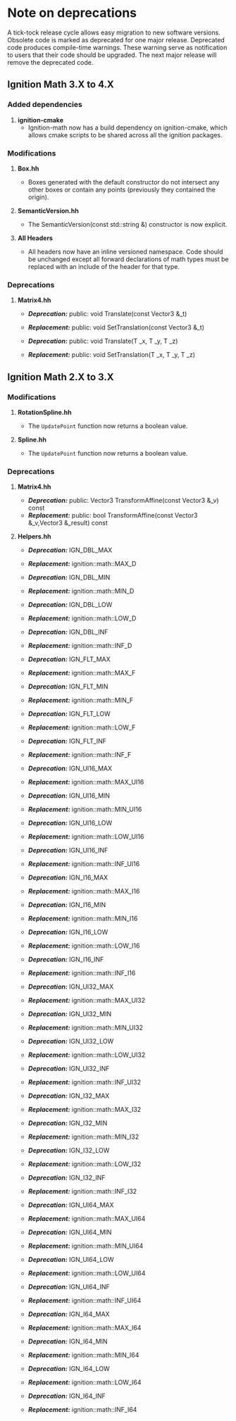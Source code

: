 # Note on deprecations
A tick-tock release cycle allows easy migration to new software versions.
Obsolete code is marked as deprecated for one major release.
Deprecated code produces compile-time warnings. These warning serve as
notification to users that their code should be upgraded. The next major
release will remove the deprecated code.

## Ignition Math 3.X to 4.X

### Added dependencies

1. **ignition-cmake**
    + Ignition-math now has a build dependency on ignition-cmake, which
      allows cmake scripts to be shared across all the ignition packages.

### Modifications

1. **Box.hh**
    + Boxes generated with the default constructor do not intersect any other
    boxes or contain any points (previously they contained the origin).

1. **SemanticVersion.hh**
    + The SemanticVersion(const std::string &) constructor is now explicit.

1. **All Headers**
    + All headers now have an inline versioned namespace. Code should be
    unchanged except all forward declarations of math types must be replaced
    with an include of the header for that type.

### Deprecations

1. **Matrix4.hh**
    + ***Deprecation:*** public: void Translate(const Vector3<T> &_t)
    + ***Replacement:*** public: void SetTranslation(const Vector3<T> &_t)

    + ***Deprecation:*** public: void Translate(T _x, T _y, T _z)
    + ***Replacement:*** public: void SetTranslation(T _x, T _y, T _z)

## Ignition Math 2.X to 3.X

### Modifications

1. **RotationSpline.hh**
    + The `UpdatePoint` function now returns a boolean value.

1. **Spline.hh**
    + The `UpdatePoint` function now returns a boolean value.

### Deprecations

1. **Matrix4.hh**
    + ***Deprecation:*** public: Vector3<T> TransformAffine(const Vector3<T>
        &_v) const
    + ***Replacement:*** public: bool TransformAffine(const Vector3<T>
        &_v,Vector3<T> &_result) const

1. **Helpers.hh**
    + ***Deprecation:*** IGN_DBL_MAX
    + ***Replacement:*** ignition::math::MAX_D

    + ***Deprecation:*** IGN_DBL_MIN
    + ***Replacement:*** ignition::math::MIN_D

    + ***Deprecation:*** IGN_DBL_LOW
    + ***Replacement:*** ignition::math::LOW_D

    + ***Deprecation:*** IGN_DBL_INF
    + ***Replacement:*** ignition::math::INF_D

    + ***Deprecation:*** IGN_FLT_MAX
    + ***Replacement:*** ignition::math::MAX_F

    + ***Deprecation:*** IGN_FLT_MIN
    + ***Replacement:*** ignition::math::MIN_F

    + ***Deprecation:*** IGN_FLT_LOW
    + ***Replacement:*** ignition::math::LOW_F

    + ***Deprecation:*** IGN_FLT_INF
    + ***Replacement:*** ignition::math::INF_F

    + ***Deprecation:*** IGN_UI16_MAX
    + ***Replacement:*** ignition::math::MAX_UI16

    + ***Deprecation:*** IGN_UI16_MIN
    + ***Replacement:*** ignition::math::MIN_UI16

    + ***Deprecation:*** IGN_UI16_LOW
    + ***Replacement:*** ignition::math::LOW_UI16

    + ***Deprecation:*** IGN_UI16_INF
    + ***Replacement:*** ignition::math::INF_UI16

    + ***Deprecation:*** IGN_I16_MAX
    + ***Replacement:*** ignition::math::MAX_I16

    + ***Deprecation:*** IGN_I16_MIN
    + ***Replacement:*** ignition::math::MIN_I16

    + ***Deprecation:*** IGN_I16_LOW
    + ***Replacement:*** ignition::math::LOW_I16

    + ***Deprecation:*** IGN_I16_INF
    + ***Replacement:*** ignition::math::INF_I16

    + ***Deprecation:*** IGN_UI32_MAX
    + ***Replacement:*** ignition::math::MAX_UI32

    + ***Deprecation:*** IGN_UI32_MIN
    + ***Replacement:*** ignition::math::MIN_UI32

    + ***Deprecation:*** IGN_UI32_LOW
    + ***Replacement:*** ignition::math::LOW_UI32

    + ***Deprecation:*** IGN_UI32_INF
    + ***Replacement:*** ignition::math::INF_UI32

    + ***Deprecation:*** IGN_I32_MAX
    + ***Replacement:*** ignition::math::MAX_I32

    + ***Deprecation:*** IGN_I32_MIN
    + ***Replacement:*** ignition::math::MIN_I32

    + ***Deprecation:*** IGN_I32_LOW
    + ***Replacement:*** ignition::math::LOW_I32

    + ***Deprecation:*** IGN_I32_INF
    + ***Replacement:*** ignition::math::INF_I32

    + ***Deprecation:*** IGN_UI64_MAX
    + ***Replacement:*** ignition::math::MAX_UI64

    + ***Deprecation:*** IGN_UI64_MIN
    + ***Replacement:*** ignition::math::MIN_UI64

    + ***Deprecation:*** IGN_UI64_LOW
    + ***Replacement:*** ignition::math::LOW_UI64

    + ***Deprecation:*** IGN_UI64_INF
    + ***Replacement:*** ignition::math::INF_UI64

    + ***Deprecation:*** IGN_I64_MAX
    + ***Replacement:*** ignition::math::MAX_I64

    + ***Deprecation:*** IGN_I64_MIN
    + ***Replacement:*** ignition::math::MIN_I64

    + ***Deprecation:*** IGN_I64_LOW
    + ***Replacement:*** ignition::math::LOW_I64

    + ***Deprecation:*** IGN_I64_INF
    + ***Replacement:*** ignition::math::INF_I64

